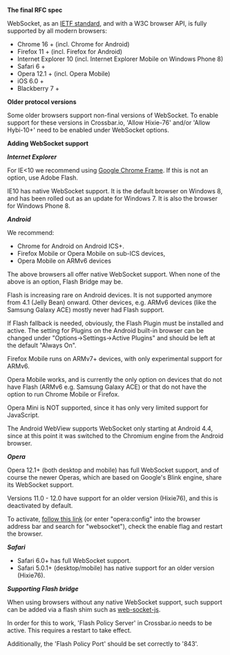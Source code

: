 **The final RFC spec**


WebSocket, as an [IETF standard](http://tools.ietf.org/html/rfc6455), and with a W3C browser API, is fully supported by all modern browsers:

* Chrome 16 + (incl. Chrome for Android)
* Firefox 11 + (incl. Firefox for Android)
* Internet Explorer 10 (incl. Internet Explorer Mobile on Windows Phone 8)
* Safari 6 +
* Opera 12.1 + (incl. Opera Mobile)
* iOS 6.0 +
* Blackberry 7 +

**Older protocol versions**


Some older browsers support non-final versions of WebSocket. To enable support for these versions in Crossbar.io, 'Allow Hixie-76' and/or 'Allow Hybi-10+' need to be enabled under WebSocket options.

**Adding WebSocket support**


***Internet Explorer***

For IE<10 we recommend using [Google Chrome Frame](https://developers.google.com/chrome/chrome-frame/). If this is not an option, use Adobe Flash.

IE10 has native WebSocket support. It is the default browser on Windows 8, and has been rolled out as an update for Windows 7. It is also the browser for Windows Phone 8.


***Android***

We recommend:

* Chrome for Android on Android ICS+.
* Firefox Mobile or Opera Mobile on sub-ICS devices,
* Opera Mobile on ARMv6 devices

The above browsers all offer native WebSocket support. When none of the above is an option, Flash Bridge may be.

Flash is increasing rare on Android devices. It is not supported anymore from 4.1 (Jelly Bean) onward. Other devices, e.g. ARMv6 devices (like the Samsung Galaxy ACE) mostly never had Flash support.

If Flash fallback is needed, obviously, the Flash Plugin must be installed and active.
The setting for Plugins on the Android built-in browser can be changed under "Options->Settings->Active Plugins" and should be left at the default "Always On".

Firefox Mobile runs on ARMv7+ devices, with only experimental support for ARMv6.

Opera Mobile works, and is currently the only option on devices that do not have Flash (ARMv6 e.g. Samsung Galaxy ACE) or that do not have the option to run Chrome Mobile or Firefox.

Opera Mini is NOT supported, since it has only very limited support for JavaScript.

The Android WebView supports WebSocket only starting at Android 4.4, since at this point it was switched to the Chromium engine from the Android browser.


***Opera***

Opera 12.1+ (both desktop and mobile) has full WebSocket support, and of course the newer Operas, which are based on Google's Blink engine, share its WebSocket support.

Versions 11.0 - 12.0 have support for an older version (Hixie76), and this
is deactivated by default.

To activate, [follow this link](opera:config#Enable%20WebSocket) (or enter "opera:config" into the browser address bar and search for "websocket"), check the enable flag and restart the browser.

***Safari***

* Safari 6.0+ has full WebSocket support.
* Safari 5.0.1+ (desktop/mobile) has native support for an older version (Hixie76).


***Supporting Flash bridge***

When using browsers without any native WebSocket support, such support can be added via a flash shim such as [web-socket-js](https://github.com/gimite/web-socket-js/).

In order for this to work, 'Flash Policy Server' in Crossbar.io needs to be active. This requires a restart to take effect.

Additionally, the 'Flash Policy Port' should be set correctly to '843'.
